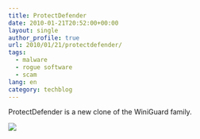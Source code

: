 ```yaml
---
title: ProtectDefender
date: 2010-01-21T20:52:00+00:00
layout: single
author_profile: true
url: 2010/01/21/protectdefender/
tags:
  - malware
  - rogue software
  - scam
lang: en
category: techblog
---
```

ProtectDefender is a new clone of the WiniGuard family.

[![](http://1.bp.blogspot.com/_vaUVXcmC3OI/S1i3RFQSmCI/AAAAAAAAAr0/Dxl1_0DlpxA/s640/protectdefender.jpg)](http://1.bp.blogspot.com/_vaUVXcmC3OI/S1i3RFQSmCI/AAAAAAAAAr0/Dxl1_0DlpxA/s1600-h/protectdefender.jpg)
